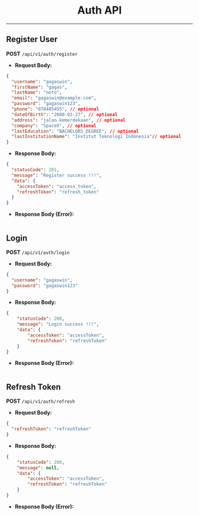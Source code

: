 <h1 style="text-align: center;">
  Auth API
</h1>

---

## Register User

**POST** `/api/v1/auth/register`

- **Request Body:**

```json
{
  "username": "gagaswin",
  "firstName": "gagas",
  "lastName": "noto",
  "email": "gagaswin@example.com",
  "password": "gagaswin123",
  "phone": "078485455", // optional
  "dateOfBirth": "2000-03-27", // optional
  "address": "jalan kemerdekaan", // optional
  "company": "SpaceX", // optional
  "lastEducation": "BACHELORS_DEGREE", // optional
  "lastInstitutionName": "Institut Teknologi Indonesia"// optional
}
```

- **Response Body:**

```json
{
  "statusCode": 201,
  "message": "Register success !!!",
  "data": {
    "accessToken": "access_token",
    "refreshToken": "refresh_token"
  }
}
```

- **Response Body (Error):**

```json

```

## Login

**POST** `/api/v1/auth/login`

- **Request Body:**

```json
{
  "username": "gagaswin",
  "password": "gagaswin123"
}
```

- **Response Body:**

```json
{
    "statusCode": 200,
    "message": "Login success !!!",
    "data": {
        "accessToken": "accessToken",
        "refreshToken": "refreshToken"
    }
}
```

- **Response Body (Error):**

```json

```

## Refresh Token

**POST** `/api/v1/auth/refresh`

- **Request Body:**

```json
{
  "refreshToken": "refreshToken"
}
```

- **Response Body:**

```json
{
    "statusCode": 200,
    "message": null,
    "data": {
        "accessToken": "accessToken",
        "refreshToken": "refreshToken"
    }
}
```

- **Response Body (Error):**

```json

```